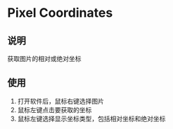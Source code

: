 # Pixel Coordinates

## 说明

获取图片的相对或绝对坐标

## 使用

1. 打开软件后，鼠标右键选择图片
2. 鼠标左键点击要获取的坐标
3. 鼠标左键选择显示坐标类型，包括相对坐标和绝对坐标